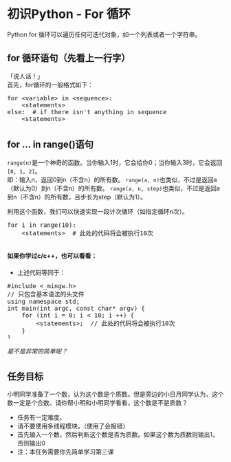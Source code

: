# 初识Python - For 循环
Python for 循环可以遍历任何可迭代对象，如一个列表或者一个字符串。

## for 循环语句（先看上一行字）
「说人话！」  
首先，for循环的一般格式如下：  
<pre id="description-code-editor" style="height: 70px;">
for &lt;variable&gt; in &lt;sequence&gt;:
    &lt;statements&gt;
else:  # if there isn't anything in sequence
    &lt;statements&gt;</pre>
<script>
window.dce1 = ace.edit("description-code-editor", {
    mode: "ace/mode/python",
    selectionStyle: "text",
    readOnly: true,
    fontSize: "15px",
    theme: "ace/theme/chrome"
})
</script>

## for ... in range()语句
`range(n)`是一个神奇的函数。当你输入1时，它会给你0；当你输入3时，它会返回`[0, 1, 2]`。  
即：输入n，返回0到n（不含n）的所有数。
`range(a, n)`也类似，不过是返回a（默认为0）到n（不含n）的所有数。
`range(a, n, step)`也类似，不过是返回a到n（不含n）的所有数，且步长为step（默认为1）。

利用这个函数，我们可以快速实现一段计次循环（如指定循环n次）。  
<pre id="description-code-editor2" style="height: 50px;">
for i in range(10):
    &lt;statements&gt;  # 此处的代码将会被执行10次
</pre>
<script>
window.dce2 = ace.edit("description-code-editor2", {
    mode: "ace/mode/python",
    selectionStyle: "text",
    readOnly: true,
    fontSize: "15px",
    theme: "ace/theme/chrome"
})
</script>

#### 如果你学过c/c++，也可以看看：
 - 上述代码等同于：  
<pre id="description-code-editor3" style="height: 130px;">
#include &lt;_mingw.h&gt;
// 只包含基本语法的头文件
using namespace std;
int main(int argc, const char* argv) {
    for (int i = 0; i &lt; 10; i ++) {
        &lt;statements&gt;;  // 此处的代码将会被执行10次
    }
}
</pre>
<script>
window.dce3 = ace.edit("description-code-editor3", {
    mode: "ace/mode/c_cpp",
    selectionStyle: "text",
    readOnly: true,
    fontSize: "15px",
    theme: "ace/theme/chrome"
})
</script>

###### 是不是非常的简单呢？

## 任务目标
小明同学准备了一个数，认为这个数是个质数。但是旁边的小日月同学认为，这个数一定是个合数。请你帮<span title="想不到吧，我故意的">小明和小明同学</span>看看，这个数是不是质数？  

 - 任务有一定难度。  
 - 请不要使用多线程模块。（使用了会报错）  
 - 首先输入一个数，然后判断这个数是否为质数。如果这个数为质数则输出1，否则输出0  
 - 注：本任务需要你先简单学习第三课  
 